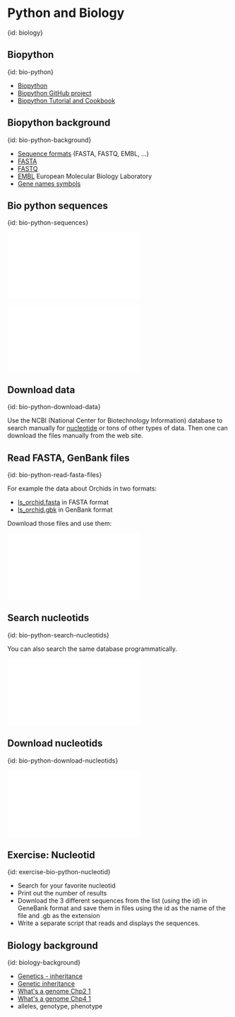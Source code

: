 # Python and Biology
{id: biology}

## Biopython
{id: bio-python}

* [Biopython](http://biopython.org/)
* [Biopython GitHub project](https://github.com/biopython/biopython)
* [Biopython Tutorial and Cookbook](http://biopython.org/DIST/docs/tutorial/Tutorial.html)


## Biopython background
{id: bio-python-background}

* [Sequence formats](https://www.genomatix.de/online_help/help/sequence_formats.html) (FASTA, FASTQ, EMBL, ...)
* [FASTA](https://en.wikipedia.org/wiki/FASTA_format)
* [FASTQ](https://en.wikipedia.org/wiki/FASTQ_format)
* [EMBL](https://en.wikipedia.org/wiki/European_Molecular_Biology_Laboratory) European Molecular Biology Laboratory
* [Gene names symbols](https://ghr.nlm.nih.gov/about/gene-names-symbols)


## Bio python sequences
{id: bio-python-sequences}

![](examples/science/sequences.py)

![](examples/science/sequences_err.py)


## Download data
{id: bio-python-download-data}

Use the NCBI (National Center for Biotechnology Information) database to search  manually for [nucleotide](https://www.ncbi.nlm.nih.gov/nucleotide)
or tons of other types of data. Then one can download the files manually from the web site.

## Read FASTA, GenBank files
{id: bio-python-read-fasta-files}

For example the data about Orchids in two formats:

* [ls_orchid.fasta](https://raw.githubusercontent.com/biopython/biopython/master/Doc/examples/ls_orchid.fasta) in FASTA format
* [ls_orchid.gbk](https://raw.githubusercontent.com/biopython/biopython/master/Doc/examples/ls_orchid.gbk) in GenBank format

Download those files and use them:

![](examples/science/read_fasta.py)

## Search nucleotids
{id: bio-python-search-nucleotids}

You can also search the same database programmatically.

![](examples/science/search_nucleotids.py)


## Download nucleotids
{id: bio-python-download-nucleotids}

![](examples/science/fetch_nucleotid.py)


## Exercise: Nucleotid
{id: exercise-bio-python-nucleotid}

* Search for your favorite nucleotid
* Print out the number of results
* Download the 3 different sequences from the list (using the id) in GeneBank format and save them in files using the id as the name of the file and .gb as the extension
* Write a separate script that reads and displays the sequences.



## Biology background
{id: biology-background}

* [Genetics - inheritance](https://www.nhs.uk/conditions/genetics/inheritance/)
* [Genetic inheritance](https://basicbiology.net/micro/genetics/genetic-inheritance)
* [What's a genome Chp2 1](http://www.genomenewsnetwork.org/resources/whats_a_genome/Chp2_1.shtml)
* [What's a genome Chp4 1](http://www.genomenewsnetwork.org/resources/whats_a_genome/Chp4_1.shtml)
* alleles, genotype, phenotype









